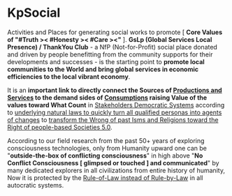 # KpSocial

Activities and Places for generating social works to promote [ <b>Core Values of "#Truth &gt;&lt; #Honesty &gt;&lt; #Care &gt;&lt;"</b> ]. <b>GsLp (Global Services Local Presence) / ThankYou Club</b> - a NfP (Not-for-Profit) social place donated and driven by people benefitting from the community supports for their developments and successes - is the starting point to <b>promote local communities to the World and bring global services in economic efficiencies to the local vibrant economy</b>. 

It is an <b>important link to directly connect the Sources of <u>Productions and Services</u> to the demand sides of <u>Consumptions</u> raising Value of the values toward What Count</b> in <a href="https://ica.coop/en/" target="_blank">Stakeholders Democratic Systems</a> according to <a href="https://blog.khaiphong.io/2023/09/agent-of-changes.html" target="_blank">underlying natural laws to quickly turn all qualified personas into agents of changes</a> to <u>transform the Wrong of past Isms and Religions toward the <a href="https://news.cgtn.com/news/2019-06-28/What-is-Society-5-0-at-the-G20-summit--HT4YQ8BXlC/index.html" target="_blank">Right of people-based Societies 5.0</a></u>. 

According to our field research from the past 50+ years of exploring consciousness technologies, only from Humanity upward one can be "<b>outside-the-box of conflicting consciousness</b>" in high above "<b>No Conflict Consciousness [ glimpsed or touched ] and communicated</b>" by many dedicated explorers in all civilizations from entire history of humanity, Now it is protected by the <a href="https://www.youtube.com/watch?v=KVOrOkxeCD4" target="_blank">Rule-of-Law instead of Rule-by-Law</a> in all autocratic systems.
 
